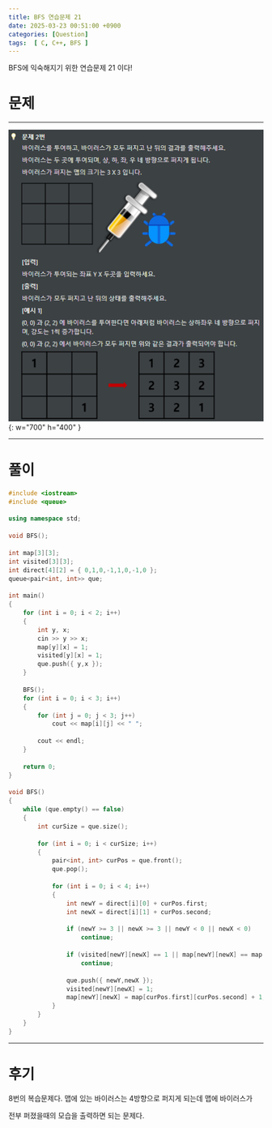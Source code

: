 ```yaml
---
title: BFS 연습문제 21
date: 2025-03-23 00:51:00 +0900
categories: [Question]  
tags:  [ C, C++, BFS ]
---
```


BFS에 익숙해지기 위한 연습문제 21 이다!

# 문제   
---------------------------------------
![Desktop View](/assets/img/bfs8.png){: w="700" h="400" }

---------------------------------------

# 풀이

```c++
#include <iostream>
#include <queue>

using namespace std;

void BFS();

int map[3][3];
int visited[3][3];
int direct[4][2] = { 0,1,0,-1,1,0,-1,0 };
queue<pair<int, int>> que;

int main()
{
    for (int i = 0; i < 2; i++)
    {
        int y, x;
        cin >> y >> x;
        map[y][x] = 1;
        visited[y][x] = 1;
        que.push({ y,x });
    }
    
    BFS();
    for (int i = 0; i < 3; i++)
    {
        for (int j = 0; j < 3; j++)
            cout << map[i][j] << " ";
    
        cout << endl;
    }
    
    return 0;
}

void BFS()
{
    while (que.empty() == false)
    {
        int curSize = que.size();
        
        for (int i = 0; i < curSize; i++)
        {
            pair<int, int> curPos = que.front();
            que.pop();
            
            for (int i = 0; i < 4; i++)
            {
                int newY = direct[i][0] + curPos.first;
                int newX = direct[i][1] + curPos.second;
                
                if (newY >= 3 || newX >= 3 || newY < 0 || newX < 0)
                    continue;
                
                if (visited[newY][newX] == 1 || map[newY][newX] == map[curPos.first][curPos.second])
                    continue;
                
                que.push({ newY,newX });
                visited[newY][newX] = 1;
                map[newY][newX] = map[curPos.first][curPos.second] + 1;
            }
        }
    }
}
```
---------------------------------------

# 후기

8번의 복습문제다. 맵에 있는 바이러스는 4방향으로 퍼지게 되는데 맵에 바이러스가

전부 퍼졌을때의 모습을 출력하면 되는 문제다. 
